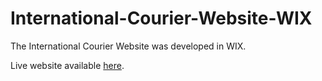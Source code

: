 # International-Courier-Website-WIX
The International Courier Website was developed in WIX.

Live website available [here](https://www.ramanaexpress.com/).
